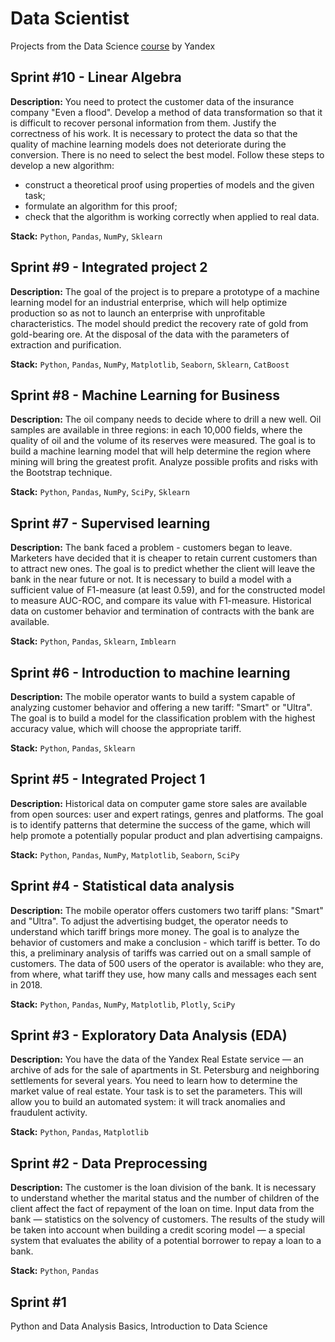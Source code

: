 # Data Scientist
Projects from the Data Science [course](https://practicum.yandex.ru/data-scientist/) by Yandex

## Sprint #10 - Linear Algebra

**Description:** You need to protect the customer data of the insurance company "Even a flood". Develop a method of data transformation so that it is difficult to recover personal information from them. Justify the correctness of his work. It is necessary to protect the data so that the quality of machine learning models does not deteriorate during the conversion. There is no need to select the best model. Follow these steps to develop a new algorithm:

* construct a theoretical proof using properties of models and the given task;
* formulate an algorithm for this proof;
* check that the algorithm is working correctly when applied to real data.

**Stack:** `Python`, `Pandas`, `NumPy`, `Sklearn`

## Sprint #9 - Integrated project 2

**Description:** The goal of the project is to prepare a prototype of a machine learning model for an industrial enterprise, which will help optimize production so as not to launch an enterprise with unprofitable characteristics. The model should predict the recovery rate of gold from gold-bearing ore. At the disposal of the data with the parameters of extraction and purification.

**Stack:** `Python`, `Pandas`, `NumPy`, `Matplotlib`, `Seaborn`, `Sklearn`, `CatBoost`

## Sprint #8 - Machine Learning for Business

**Description:** The oil company needs to decide where to drill a new well. Oil samples are available in three regions: in each 10,000 fields, where the quality of oil and the volume of its reserves were measured. The goal is to build a machine learning model that will help determine the region where mining will bring the greatest profit. Analyze possible profits and risks with the Bootstrap technique.

**Stack:** `Python`, `Pandas`, `NumPy`, `SciPy`, `Sklearn`

## Sprint #7 - Supervised learning

**Description:** The bank faced a problem - customers began to leave. Marketers have decided that it is cheaper to retain current customers than to attract new ones. The goal is to predict whether the client will leave the bank in the near future or not. It is necessary to build a model with a sufficient value of F1-measure (at least 0.59), and for the constructed model to measure AUC-ROC, and compare its value with F1-measure. Historical data on customer behavior and termination of contracts with the bank are available.

**Stack:** `Python`, `Pandas`, `Sklearn`, `Imblearn`

## Sprint #6 - Introduction to machine learning

**Description:** The mobile operator wants to build a system capable of analyzing customer behavior and offering a new tariff: "Smart" or "Ultra". The goal is to build a model for the classification problem with the highest accuracy value, which will choose the appropriate tariff.

**Stack:** `Python`, `Pandas`, `Sklearn`

## Sprint #5 - Integrated Project 1

**Description:** Historical data on computer game store sales are available from open sources: user and expert ratings, genres and platforms. The goal is to identify patterns that determine the success of the game, which will help promote a potentially popular product and plan advertising campaigns.

**Stack:** `Python`, `Pandas`, `NumPy`, `Matplotlib`, `Seaborn`, `SciPy`

## Sprint #4 - Statistical data analysis

**Description:** The mobile operator offers customers two tariff plans: "Smart" and "Ultra". To adjust the advertising budget, the operator needs to understand which tariff brings more money. The goal is to analyze the behavior of customers and make a conclusion - which tariff is better. To do this, a preliminary analysis of tariffs was carried out on a small sample of customers. The data of 500 users of the operator is available: who they are, from where, what tariff they use, how many calls and messages each sent in 2018.

**Stack:** `Python`, `Pandas`, `NumPy`, `Matplotlib`, `Plotly`, `SciPy` 

## Sprint #3 - Exploratory Data Analysis (EDA)

**Description:** You have the data of the Yandex Real Estate service — an archive of ads for the sale of apartments in St. Petersburg and neighboring settlements for several years. You need to learn how to determine the market value of real estate. Your task is to set the parameters. This will allow you to build an automated system: it will track anomalies and fraudulent activity.

**Stack:** `Python`, `Pandas`, `Matplotlib`

## Sprint #2 - Data Preprocessing

**Description:** The customer is the loan division of the bank. It is necessary to understand whether the marital status and the number of children of the client affect the fact of repayment of the loan on time. Input data from the bank — statistics on the solvency of customers. The results of the study will be taken into account when building a credit scoring model — a special system that evaluates the ability of a potential borrower to repay a loan to a bank.

**Stack:** `Python`, `Pandas`

## Sprint #1
Python and Data Analysis Basics, Introduction to Data Science
